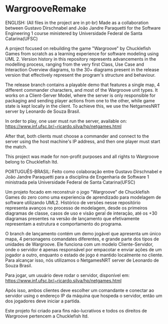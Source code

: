 # WargrooveRemake
ENGLISH:
(All files in the project are in pt-br)
Made as a collaboration between Gustavo Dirschnabel and João Jandre Paraquetti for the Software Engineering 1 course ministered by Universidade Federal de Santa Catarina(UFSC)

A project focused on rebuilding the game "Wargroove" by Chucklefish Games from scratch as a learning experience for software modeling using UML 2.
Version history in this repository represents advancements in the modelling process, ranging from the very first Class, Use Case and Interaction Overview diagrams, to the 30+ diagrams present in the release version that effectively represent the program's structure and behaviour.

The release branch contains a playable demo that features a single map, 4 different commander characters, and most of the Wargroove unit types. It works on a Client-Server Model, where the server is only responsible for packaging and sending player actions from one to the other, while game state is kept locally in the client. To achieve this, we use the NetgamesNRT server by Leonardo de Souza Brasil.

In order to play, one user must run the server, available on:
https://www.inf.ufsc.br/~ricardo.silva/hp/netgames.html

After that, both clients must choose a commander and connect to the server using the host machine's IP address, and then one player must start the match.

This project was made for non-profit purposes and all rights to Wargroove belong to Chucklefish ltd.

PORTUGUÊS-BRASIL:
Feito como colaboração entre Gustavo Dirschnabel e João Jandre Paraquetti para a disciplina de Engenharia de Software 1 ministrada pela Universidade Federal de Santa Catarina(UFSC)

Um projeto focado em reconstruir o jogo "Wargroove" de Chucklefish Games do zero como uma experiencia de aprendizado para modelagem de software utilizando UML2.
Histórico de versões nesse repositório representa avanços no processo de modelagem, desde os primeiros diagramas de classe, casos de uso e visão geral de interação, até os +30 diagramas presentes na versão de lançamento que efetivamente representam a estrutura e comportamento do programa.

O branch de lançamento contém um demo jogável que apresenta um único mapa, 4 personagens comandates diferentes, e grande parte dos tipos de unidades de Wargroove. Ele funciona com um modelo Cliente-Servidor, onde o servidor é apenas responsável por empacotar e enviar ações de um jogador a outro, enquanto o estado de jogo é mantido localmente no cliente. Para alcançar isso, nós utilizamos o NetgamesNRT server de Leonardo de Souza Brasil.

Para jogar, um usuário deve rodar o servidor, disponível em:
https://www.inf.ufsc.br/~ricardo.silva/hp/netgames.html

Após isso, ambos clientes deve escolher um comandante e conectar ao servidor using o endereço IP da máquina que hospeda o servidor, então um dos jogadores deve iniciar a partida.

Este projeto foi criado para fins não-lucrativos e todos os direitos de Wargroove pertencem a Chucklefish ltd.
